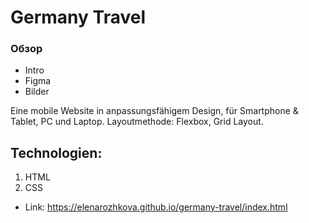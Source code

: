 # Germany Travel

### Обзор
* Intro
* Figma
* Bilder

Eine mobile Website in anpassungsfähigem Design, für Smartphone & Tablet, PC und Laptop. 
Layoutmethode: Flexbox, Grid Layout.

## Technologien:
1. HTML
2. CSS

* Link: https://elenarozhkova.github.io/germany-travel/index.html


